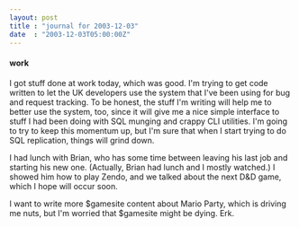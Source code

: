 ```yaml
---
layout: post
title : "journal for 2003-12-03"
date  : "2003-12-03T05:00:00Z"
---
```

<h4>work</h4>I got stuff done at work today, which was good.  I'm trying to get code written to let the UK developers use the system that I've been using for bug and request tracking.  To be honest, the stuff I'm writing will help me to better use the system, too, since it will give me a nice simple interface to stuff I had been doing with SQL munging and crappy CLI utilities.  I'm going to try to keep this momentum up, but I'm sure that when I start trying to do SQL replication, things will grind down.

I had lunch with Brian, who has some time between leaving his last job and starting his new one.  (Actually, Brian had lunch and I mostly watched.)  I showed him how to play Zendo, and we talked about the next D&amp;D game, which I hope will occur soon.

I want to write more $gamesite content about Mario Party, which is driving me nuts, but I'm worried that $gamesite might be dying.  Erk.

